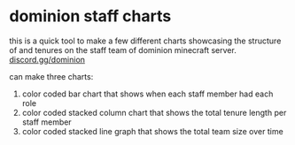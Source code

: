# dominion staff charts

this is a quick tool to make a few different charts showcasing the structure of and tenures on the staff team of dominion minecraft server. [discord.gg/dominion](discord.gg/dominion)

can make three charts:
1. color coded bar chart that shows when each staff member had each role
2. color coded stacked column chart that shows the total tenure length per staff member
3. color coded stacked line graph that shows the total team size over time